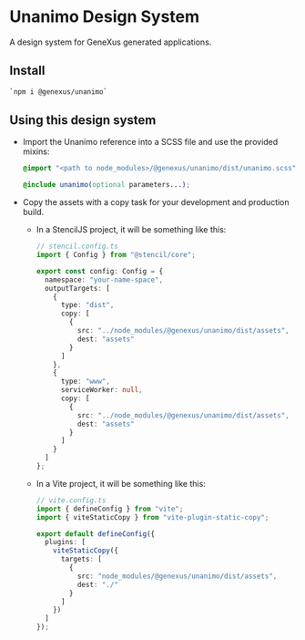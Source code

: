 # Unanimo Design System

A design system for GeneXus generated applications.

## Install

```bash
`npm i @genexus/unanimo`
```

## Using this design system

- Import the Unanimo reference into a SCSS file and use the provided mixins:

  ```scss
  @import "<path to node_modules>/@genexus/unanimo/dist/unanimo.scss";

  @include unanimo(optional parameters...);
  ```

- Copy the assets with a copy task for your development and production build.

  - In a StencilJS project, it will be something like this:

    ```ts
    // stencil.config.ts
    import { Config } from "@stencil/core";

    export const config: Config = {
      namespace: "your-name-space",
      outputTargets: [
        {
          type: "dist",
          copy: [
            {
              src: "../node_modules/@genexus/unanimo/dist/assets",
              dest: "assets"
            }
          ]
        },
        {
          type: "www",
          serviceWorker: null,
          copy: [
            {
              src: "../node_modules/@genexus/unanimo/dist/assets",
              dest: "assets"
            }
          ]
        }
      ]
    };
    ```

  - In a Vite project, it will be something like this:

    ```ts
    // vite.config.ts
    import { defineConfig } from "vite";
    import { viteStaticCopy } from "vite-plugin-static-copy";

    export default defineConfig({
      plugins: [
        viteStaticCopy({
          targets: [
            {
              src: "node_modules/@genexus/unanimo/dist/assets",
              dest: "./"
            }
          ]
        })
      ]
    });
    ```

